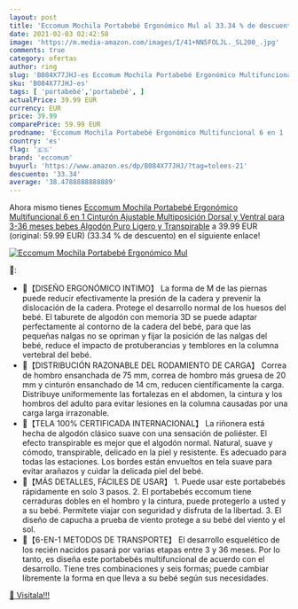 ```yaml
---
layout: post
title: 'Eccomum Mochila Portabebé Ergonómico Mul al 33.34 % de descuento'
date: 2021-02-03 02:42:58
image: 'https://m.media-amazon.com/images/I/41+NN5FOLJL._SL200_.jpg'
comments: true
category: ofertas
author: ring
slug: 'B084X77JHJ-es Eccomum Mochila Portabebé Ergonómico Multifuncional 6 en 1...'
sku: 'B084X77JHJ-es'
tags: [ 'portabebé','portabebé', ]
actualPrice: 39.99 EUR
currency: EUR
price: 39.99
comparePrice: 59.99 EUR
prodname: 'Eccomum Mochila Portabebé Ergonómico Multifuncional 6 en 1  Cinturón Ajustable  Multiposición Dorsal y Ventral para 3-36 meses bebes  Algodón Puro Ligero y Transpirable'
country: 'es'
flag: '🇪🇸'
brand: 'eccomum'
buyurl: 'https://www.amazon.es/dp/B084X77JHJ/?tag=tolees-21'
descuento: '33.34'
average: '38.4788888888889'
---
```


Ahora mismo tienes [Eccomum Mochila Portabebé Ergonómico Multifuncional 6 en 1  Cinturón Ajustable  Multiposición Dorsal y Ventral para 3-36 meses bebes  Algodón Puro Ligero y Transpirable](https://www.amazon.es/dp/B084X77JHJ/?tag=tolees-21) a 39.99 EUR (original: 59.99 EUR) (33.34 %  de descuento) en el siguiente enlace!

[![Eccomum Mochila Portabebé Ergonómico Mul](https://m.media-amazon.com/images/I/41+NN5FOLJL._SL200_.jpg)](https://www.amazon.es/dp/B084X77JHJ/?tag=tolees-21)

🔎:

- 👶【DISEÑO ERGONÓMICO INTIMO】 La forma de M de las piernas puede reducir efectivamente la presión de la cadera y prevenir la dislocación de la cadera. Protege el desarrollo normal de los huesos del bebé. El taburete de algodón con memoria 3D se puede adaptar perfectamente al contorno de la cadera del bebé, para que las pequeñas nalgas no se opriman y fijar la posición de las nalgas del bebé, reduce el impacto de protuberancias y temblores en la columna vertebral del bebé.
- 👶【DISTRIBUCIÓN RAZONABLE DEL RODAMIENTO DE CARGA】 Correa de hombro ensanchada de 75 mm, correa de hombro más gruesa de 20 mm y cinturón ensanchado de 14 cm, reducen científicamente la carga. Distribuye uniformemente las fortalezas en el abdomen, la cintura y los hombros del adulto para evitar lesiones en la columna causadas por una carga larga irrazonable.
- 👶【TELA 100% CERTIFICADA INTERNACIONAL】 La riñonera está hecha de algodón clásico suave con una sensación de poliéster. El efecto transpirable es mejor que el algodón normal. Natural, suave y cómodo, transpirable, delicado en la piel y resistente. Es adecuado para todas las estaciones. Los bordes están envueltos en tela suave para evitar arañazos y cuidar la delicada piel del bebé.
- 👶【MÁS DETALLES, FÁCILES DE USAR】 1. Puede usar este portabebés rápidamente en solo 3 pasos. 2. El portabebés eccomum tiene cerraduras dobles en el hombro y la cintura, puede protegerlo a usted y a su bebé. Permítete viajar con seguridad y disfruta de la libertad. 3. El diseño de capucha a prueba de viento protege a su bebé del viento y el sol.
- 👶【6-EN-1 METODOS DE TRANSPORTE】 El desarrollo esquelético de los recién nacidos pasará por varias etapas entre 3 y 36 meses. Por lo tanto, es diseña este portabebés multifuncional de acuerdo con el desarrollo. Tiene tres combinaciones y seis formas; puede cambiar libremente la forma en que lleva a su bebé según sus necesidades.

[🛒 Visítala!!!](https://www.amazon.es/dp/B084X77JHJ/?tag=tolees-21)
